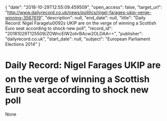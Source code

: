{
  "date": "2018-10-29T12:55:09.459509", 
  "open_access": false, 
  "target_url": "http://www.dailyrecord.co.uk/news/politics/nigel-farages-ukip-verge-winning-3567619", 
  "description": null, 
  "end_date": null, 
  "title": "Daily Record: Nigel Farage\u0092s UKIP are on the verge of winning a Scottish Euro seat according to shock new poll", 
  "record_id": "20181029T125509/ZOWncElW2ohrBAcw2OLDAA==", 
  "publisher": "dailyrecord.co.uk", 
  "start_date": null, 
  "subject": "European Parliament Elections 2014"
}

# Daily Record: Nigel Farages UKIP are on the verge of winning a Scottish Euro seat according to shock new poll

None